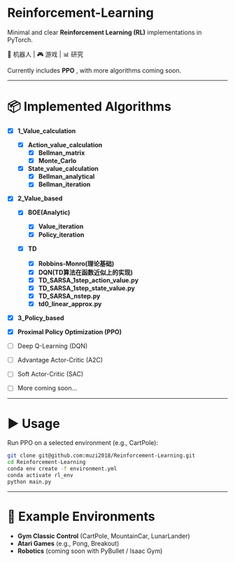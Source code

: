 # Reinforcement-Learning

Minimal and clear **Reinforcement Learning (RL)** implementations in PyTorch.

🤖 机器人 | 🎮 游戏 | 📊 研究

Currently includes  **PPO** , with more algorithms coming soon.

---

# 📦 Implemented Algorithms

* [X] **1_Value_calculation**

  * [X] **Action_value_calculation**
    * [X] **Bellman_matrix**
    * [X] **Monte_Carlo**
  * [X] **State_value_calculation**
    * [X] **Bellman_analytical**
    * [X] **Bellman_iteration**
* [X] **2_Value_based**

  * [X] **BOE(Analytic)**

    * [X] **Value_iteration**
    * [X] **Policy_iteration**
  * [X] **TD**

    * [X] **Robbins-Monro(理论基础)**
    * [X] **DQN(TD算法在函数近似上的实现)**
    * [X] **TD_SARSA_1step_action_value.py**
    * [X] **TD_SARSA_1step_state_value.py**
    * [X] **TD_SARSA_nstep.py**
    * [X] **td0_linear_approx.py**
* [X] **3_Policy_based**
* [X] **Proximal Policy Optimization (PPO)**
* [ ] Deep Q-Learning (DQN)
* [ ] Advantage Actor-Critic (A2C)
* [ ] Soft Actor-Critic (SAC)
* [ ] More coming soon...

---

# ▶️ Usage

Run PPO on a selected environment (e.g., CartPole):

```bash
git clone git@github.com:muzi2018/Reinforcement-Learning.git
cd Reinforcement-Learning
conda env create -f environment.yml
conda activate rl_env
python main.py
```

---

# 🧪 Example Environments

* **Gym Classic Control** (CartPole, MountainCar, LunarLander)
* **Atari Games** (e.g., Pong, Breakout)
* **Robotics** (coming soon with PyBullet / Isaac Gym)

